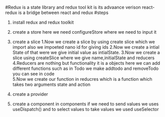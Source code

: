 #Redux is a state library
and redux tool kit is its advaance verison
react-redux is a bridge between react and redux
#steps
1. install redux and redux toolkit
2. create a store
    here we need configureStore where we need to input it
3. create a slice
    1.Now we create a slice by using create slice which we import also we impoeted nano id for giving ids
    2.Now we create a intial State of that were we give initial value as intialState.
    3.Now we create a slice using createSlice where we give name,initialState and reducers
    4.Reducers are nothing but functionality it is a objects here we can add different functions such as in Todo we make addtodo and removeTodo you can see in code  
    5.Now we create our function in reducres which is a function which takes two arguments state and action
    
4. create a provider
5. create a component
    in components if we need to send values we uses useDispatch() and to select values to take values we used useSelector
